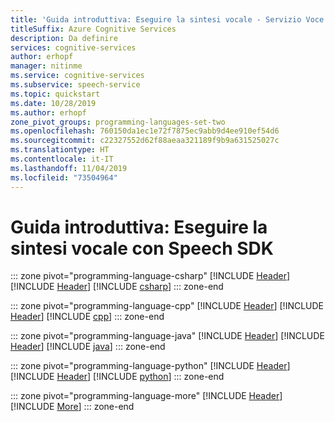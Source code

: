 ```yaml
---
title: 'Guida introduttiva: Eseguire la sintesi vocale - Servizio Voce'
titleSuffix: Azure Cognitive Services
description: Da definire
services: cognitive-services
author: erhopf
manager: nitinme
ms.service: cognitive-services
ms.subservice: speech-service
ms.topic: quickstart
ms.date: 10/28/2019
ms.author: erhopf
zone_pivot_groups: programming-languages-set-two
ms.openlocfilehash: 760150da1ec1e72f7875ec9abb9d4ee910ef54d6
ms.sourcegitcommit: c22327552d62f88aeaa321189f9b9a631525027c
ms.translationtype: HT
ms.contentlocale: it-IT
ms.lasthandoff: 11/04/2019
ms.locfileid: "73504964"
---
```

# <a name="quickstart-synthesize-speech-by-using-the-speech-sdk"></a>Guida introduttiva: Eseguire la sintesi vocale con Speech SDK

::: zone pivot="programming-language-csharp"
[!INCLUDE [Header](../includes/quickstarts/tts/header.md)]
[!INCLUDE [Header](../includes/quickstarts/tts/csharp/header.md)]
[!INCLUDE [csharp](../includes/quickstarts/tts/csharp/csharp.md)]
::: zone-end

::: zone pivot="programming-language-cpp"
[!INCLUDE [Header](../includes/quickstarts/tts/header.md)]
[!INCLUDE [Header](../includes/quickstarts/tts/cpp/header.md)]
[!INCLUDE [cpp](../includes/quickstarts/tts/cpp/cpp.md)]
::: zone-end

::: zone pivot="programming-language-java"
[!INCLUDE [Header](../includes/quickstarts/tts/header.md)]
[!INCLUDE [Header](../includes/quickstarts/tts/java/header.md)]
[!INCLUDE [java](../includes/quickstarts/tts/java/java.md)]
::: zone-end

::: zone pivot="programming-language-python"
[!INCLUDE [Header](../includes/quickstarts/tts/header.md)]
[!INCLUDE [Header](../includes/quickstarts/tts/python/header.md)]
[!INCLUDE [python](../includes/quickstarts/tts/python/python.md)]
::: zone-end

::: zone pivot="programming-language-more"
[!INCLUDE [Header](../includes/quickstarts/tts/more/header.md)]
[!INCLUDE [More](../includes/quickstarts/tts/more/more.md)]
::: zone-end
